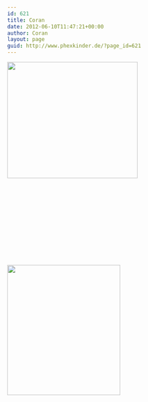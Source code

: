 ```yaml
---
id: 621
title: Coran
date: 2012-06-10T11:47:21+00:00
author: Coran
layout: page
guid: http://www.phexkinder.de/?page_id=621
---
```

[<img class="alignleft size-medium wp-image-629" title="coran" src="http://www.phexkinder.de/wp-content/uploads/coran3-300x268.jpg" alt="" width="300" height="268" srcset="http://www.phexkinder.de/wp-content/uploads/coran3-300x268.jpg 300w, http://www.phexkinder.de/wp-content/uploads/coran3.jpg 384w" sizes="(max-width: 300px) 100vw, 300px" />](http://www.phexkinder.de/wp-content/uploads/coran3.jpg)

&nbsp;

&nbsp;

&nbsp;

&nbsp;

&nbsp;

&nbsp;

[<img class="size-medium wp-image-638 alignleft" title="CoranWappenBild" src="http://www.phexkinder.de/wp-content/uploads/CoranWappenBild-260x300.jpg" alt="" width="260" height="300" srcset="http://www.phexkinder.de/wp-content/uploads/CoranWappenBild-260x300.jpg 260w, http://www.phexkinder.de/wp-content/uploads/CoranWappenBild-889x1024.jpg 889w, http://www.phexkinder.de/wp-content/uploads/CoranWappenBild.jpg 982w" sizes="(max-width: 260px) 100vw, 260px" />](http://www.phexkinder.de/wp-content/uploads/CoranWappenBild.jpg)

&nbsp;

&nbsp;

&nbsp;